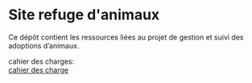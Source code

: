 # Site refuge d'animaux

Ce dépôt contient les ressources liées au projet de gestion et suivi des adoptions d’animaux.

cahier des charges:  
[cahier des charge](https://docs.google.com/document/d/1ZZ6m7cMGvr1II2j8pubG1NERJwBg-NcxeA1ySOshEA4/edit?usp=sharing)
